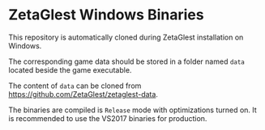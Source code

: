 # ZetaGlest Windows Binaries

This repository is automatically cloned during ZetaGlest installation on Windows.

The corresponding game data should be stored in a folder named `data` located beside the game executable.

The content of `data` can be cloned from https://github.com/ZetaGlest/zetaglest-data.

The binaries are compiled is `Release` mode with optimizations turned on. It is recommended to use the VS2017 binaries for production.
